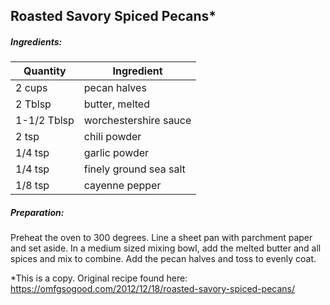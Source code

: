 
## Roasted Savory Spiced Pecans*

##### Ingredients:
Quantity        |    Ingredient
--------------- | -------------------------------------
2 cups          | pecan halves
2 Tblsp         | butter, melted
1-1/2 Tblsp     | worchestershire sauce
2 tsp           | chili powder
1/4 tsp         | garlic powder
1/4 tsp         | finely ground sea salt
1/8 tsp         | cayenne pepper

##### Preparation:
Preheat the oven to 300 degrees. Line a sheet pan with parchment paper and set 
aside. In a medium sized mixing bowl, add the melted butter and all spices and 
mix to combine. Add the pecan halves and toss to evenly coat.

*This is a copy. Original recipe found here:  https://omfgsogood.com/2012/12/18/roasted-savory-spiced-pecans/
